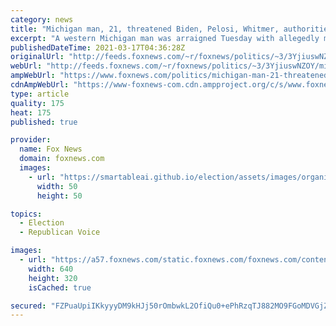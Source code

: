 ```yaml
---
category: news
title: "Michigan man, 21, threatened Biden, Pelosi, Whitmer, authorities say"
excerpt: "A western Michigan man was arraigned Tuesday with allegedly making death threats against President Biden, House Speaker Nancy Pelosi and Michigan Gov. Gretchen Whitmer, according to reports."
publishedDateTime: 2021-03-17T04:36:28Z
originalUrl: "http://feeds.foxnews.com/~r/foxnews/politics/~3/3YjiuswNZOY/michigan-man-21-threatened-biden-pelosi-whitmer-authorities-say"
webUrl: "http://feeds.foxnews.com/~r/foxnews/politics/~3/3YjiuswNZOY/michigan-man-21-threatened-biden-pelosi-whitmer-authorities-say"
ampWebUrl: "https://www.foxnews.com/politics/michigan-man-21-threatened-biden-pelosi-whitmer-authorities-say.amp"
cdnAmpWebUrl: "https://www-foxnews-com.cdn.ampproject.org/c/s/www.foxnews.com/politics/michigan-man-21-threatened-biden-pelosi-whitmer-authorities-say.amp"
type: article
quality: 175
heat: 175
published: true

provider:
  name: Fox News
  domain: foxnews.com
  images:
    - url: "https://smartableai.github.io/election/assets/images/organizations/foxnews.com-50x50.jpg"
      width: 50
      height: 50

topics:
  - Election
  - Republican Voice

images:
  - url: "https://a57.foxnews.com/static.foxnews.com/foxnews.com/content/uploads/2019/04/640/320/ContentBroker_contentid-84b432a43c574b518a2ddfa84a53efc9.png?ve=1&tl=1"
    width: 640
    height: 320
    isCached: true

secured: "FZPuaUpiIKkyyyDM9kHJj50rOmbwkL2OfiQu0+ePhRzqTJ882MO9FGoMDVGjZJJHiOwZ/rV0Wv+NH3WX94m7vNhhsnRR7jSsV5kseoyZTr99J3L0WRaJw88yD4i+SOlNWqgCPdgDIF2RtW+Ncm8KsfsUpXXrD/hoEqQQvjnyjp5Eav3dB55bqMTsrOWAvgOY75dKZEiG7wY73ickH/N32TlgCOGzRv7Dm1RUKSxNC3Ozx1Y4qMhpg78oRMtvzLa8PuIMcxtvBMLt0wxqogmko9Q3dgFY1/gMvi8us3WqKrlWg3PqEH6ftI2ws+X6iRrthnVmClE0yW/MnXZslHvOp9yaaEOme7NSQQyMBDC7iCA=;2+I2RtNDFXwFcZCAsyvBbw=="
---
```


